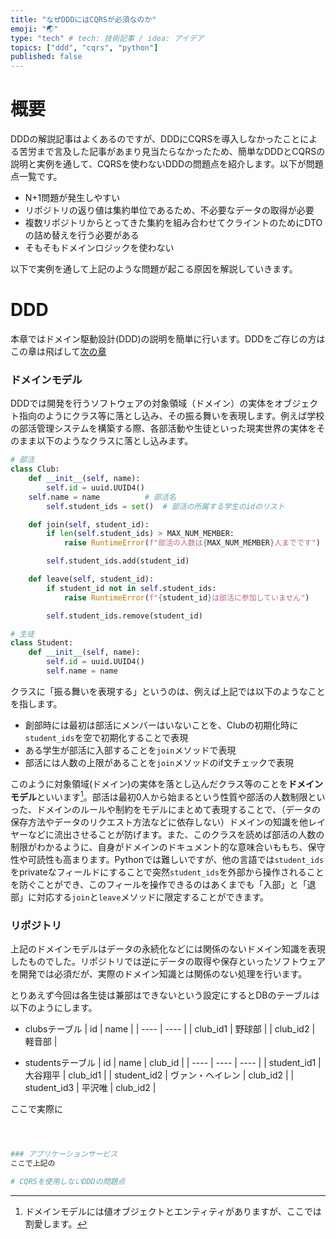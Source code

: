 ```yaml
---
title: "なぜDDDにはCQRSが必須なのか"
emoji: "🌏"
type: "tech" # tech: 技術記事 / idea: アイデア
topics: ["ddd", "cqrs", "python"]
published: false
---
```


# 概要
DDDの解説記事はよくあるのですが、DDDにCQRSを導入しなかったことによる苦労まで言及した記事があまり見当たらなかったため、簡単なDDDとCQRSの説明と実例を通して、CQRSを使わないDDDの問題点を紹介します。以下が問題点一覧です。
- N+1問題が発生しやすい
- リポジトリの返り値は集約単位であるため、不必要なデータの取得が必要
- 複数リポジトリからとってきた集約を組み合わせてクライントのためにDTOの詰め替えを行う必要がある
- そもそもドメインロジックを使わない

以下で実例を通して上記のような問題が起こる原因を解説していきます。

# DDD
本章ではドメイン駆動設計(DDD)の説明を簡単に行います。DDDをご存じの方はこの章は飛ばして[次の章](#CQRSを使用しないDDDの問題点)

### ドメインモデル
DDDでは開発を行うソフトウェアの対象領域（ドメイン）の実体をオブジェクト指向のようにクラス等に落とし込み、その振る舞いを表現します。例えば学校の部活管理システムを構築する際、各部活動や生徒といった現実世界の実体をそのまま以下のようなクラスに落とし込みます。
```Python
# 部活
class Club:
    def __init__(self, name):
        self.id = uuid.UUID4()
	self.name = name          # 部活名
        self.student_ids = set()  # 部活の所属する学生のidのリスト

    def join(self, student_id):
        if len(self.student_ids) > MAX_NUM_MEMBER:
            raise RuntimeError(f"部活の人数は{MAX_NUM_MEMBER}人までです")

        self.student_ids.add(student_id)

    def leave(self, student_id):
        if student_id not in self.student_ids:
            raise RuntimeError(f"{student_id}は部活に参加していません")

        self.student_ids.remove(student_id)

# 生徒
class Student:
    def __init__(self, name):
        self.id = uuid.UUID4()
        self.name = name

```
クラスに「振る舞いを表現する」というのは、例えば上記では以下のようなことを指します。
- 創部時には最初は部活にメンバーはいないことを、Clubの初期化時に`student_ids`を空で初期化することで表現
- ある学生が部活に入部することを`join`メソッドで表現
- 部活には人数の上限があることを`join`メソッドのif文チェックで表現

このように対象領域(ドメイン)の実体を落とし込んだクラス等のことを**ドメインモデル**といいます[^1]。部活は最初0人から始まるという性質や部活の人数制限といった、ドメインのルールや制約をモデルにまとめて表現することで、（データの保存方法やデータのリクエスト方法などに依存しない）ドメインの知識を他レイヤーなどに流出させることが防げます。また、このクラスを読めば部活の人数の制限がわかるように、自身がドメインのドキュメント的な意味合いももち、保守性や可読性も高まります。Pythonでは難しいですが、他の言語では`student_ids`をprivateなフィールドにすることで突然`student_ids`を外部から操作されることを防ぐことができ、このフィールを操作できるのはあくまでも「入部」と「退部」に対応する`join`と`leave`メソッドに限定することができます。

[^1]: ドメインモデルには値オブジェクトとエンティティがありますが、ここでは割愛します。

### リポジトリ
上記のドメインモデルはデータの永続化などには関係のないドメイン知識を表現したものでした。リポジトリでは逆にデータの取得や保存といったソフトウェアを開発では必須だが、実際のドメイン知識とは関係のない処理を行います。

とりあえず今回は各生徒は兼部はできないという設定にするとDBのテーブルは以下のようにします。

- clubsテーブル
	| id | name |
	| ---- | ---- |
	| club_id1 | 野球部 |
	| club_id2 | 軽音部 |

- studentsテーブル
	| id | name | club_id |
	| ---- | ---- | ---- |
	| student_id1 | 大谷翔平  | club_id1 |
	| student_id2 | ヴァン・ヘイレン | club_id2 |
	| student_id3 | 平沢唯 | club_id2 |

ここで実際に
```Python



### アプリケーションサービス
ここで上記の

# CQRSを使用しないDDDの問題点

